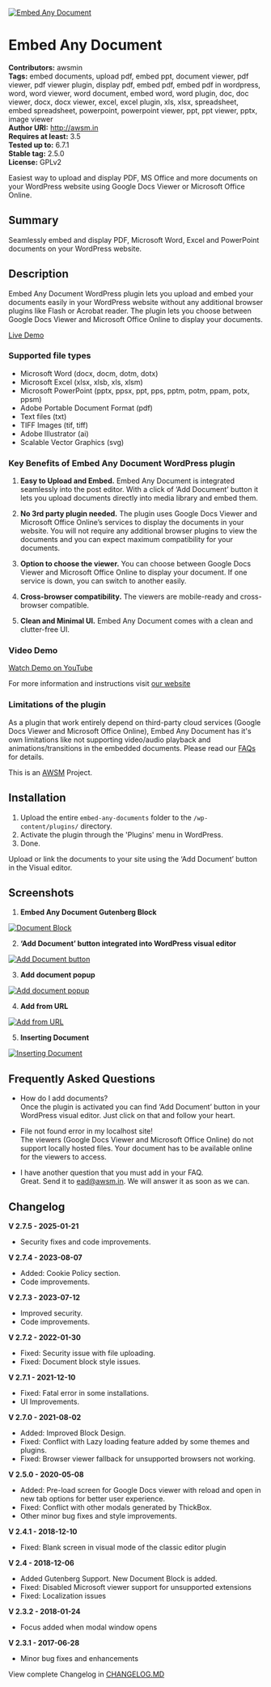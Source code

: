 [![Embed Any Document](https://ps.w.org/embed-any-document/assets/banner-772x250.png)](https://wordpress.org/plugins/embed-any-document/)
# Embed Any Document
**Contributors:** awsmin  
**Tags:** embed documents, upload pdf, embed ppt, document viewer, pdf viewer, pdf viewer plugin, display pdf, embed pdf, embed pdf in wordpress, word, word viewer, word document, embed word, word plugin, doc, doc viewer, docx, docx viewer, excel, excel plugin, xls, xlsx, spreadsheet, embed spreadsheet, powerpoint, powerpoint viewer, ppt, ppt viewer, pptx, image viewer  
**Author URI:** http://awsm.in  
**Requires at least:** 3.5  
**Tested up to:** 6.7.1  
**Stable tag:** 2.5.0  
**License:** GPLv2  

Easiest way to upload and display PDF, MS Office and more documents on your WordPress website using Google Docs Viewer or Microsoft Office Online.

## Summary

Seamlessly embed and display PDF, Microsoft Word, Excel and PowerPoint documents on your WordPress website.

## Description

Embed Any Document WordPress plugin lets you upload and embed your documents easily in your WordPress website without any additional browser plugins like Flash or Acrobat reader. The plugin lets you choose between Google Docs Viewer and Microsoft Office Online to display your documents. 

[Live Demo](http://dev.awsm.in/innovations/embed-any-document-plugin-demo/) 

### Supported file types

* Microsoft Word (docx, docm, dotm, dotx)
* Microsoft Excel (xlsx, xlsb, xls, xlsm)
* Microsoft PowerPoint (pptx, ppsx, ppt, pps, pptm, potm, ppam, potx, ppsm)
* Adobe Portable Document Format (pdf)
* Text files (txt)
* TIFF Images (tif, tiff)
* Adobe Illustrator (ai)
* Scalable Vector Graphics (svg)

### Key Benefits of Embed Any Document WordPress plugin

1. **Easy to Upload and Embed.** Embed Any Document is integrated seamlessly into the post editor. With a click of ‘Add Document’ button it lets you upload documents directly into media library and embed them.

2. **No 3rd party plugin needed.** The plugin uses Google Docs Viewer and Microsoft Office Online’s services to display the documents in your website. You will not require any additional browser plugins to view the documents and you can expect maximum compatibility for your documents.

3. **Option to choose the viewer.** You can choose between Google Docs Viewer and Microsoft Office Online to display your document. If one service is down, you can switch to another easily. 

4. **Cross-browser compatibility.** The viewers are mobile-ready and cross-browser compatible. 

5. **Clean and Minimal UI.** Embed Any Document comes with a clean and clutter-free UI.

### Video Demo

[Watch Demo on YouTube](https://www.youtube.com/watch?v=DUW_aEEcBrI)

For more information and instructions visit [our website](http://awsm.in/embed-any-document/)

### Limitations of the plugin

As a plugin that work entirely depend on third-party cloud services (Google Docs Viewer and Microsoft Office Online), Embed Any Document has it's own limitations like not supporting video/audio playback and animations/transitions in the embedded documents. Please read our [FAQs](http://awsm.in/ead-plus-documentation/#faqs) for details.

This is an [AWSM](https://awsm.in/) Project.


## Installation

1. Upload the entire `embed-any-documents` folder to the `/wp-content/plugins/` directory.
2. Activate the plugin through the 'Plugins' menu in WordPress.
3. Done.

Upload or link the documents to your site using the ‘Add Document’ button in the Visual editor. 

## Screenshots
1. **Embed Any Document Gutenberg Block**

[![Document Block](https://ps.w.org/embed-any-document/assets/screenshot-1.gif)](https://wordpress.org/plugins/embed-any-document/)

2. **‘Add Document’ button integrated into WordPress visual editor**

  [![Add Document button](https://ps.w.org/embed-any-document/assets/screenshot-2.png)](https://wordpress.org/plugins/embed-any-document/)

3. **Add document popup**

  [![Add document popup](https://ps.w.org/embed-any-document/assets/screenshot-3.png)](https://wordpress.org/plugins/embed-any-document/)

4. **Add from URL**

  [![Add from URL](https://ps.w.org/embed-any-document/assets/screenshot-4.png)](https://wordpress.org/plugins/embed-any-document/)

5. **Inserting Document**

  [![Inserting Document](https://ps.w.org/embed-any-document/assets/screenshot-5.png)](https://wordpress.org/plugins/embed-any-document/)



## Frequently Asked Questions

* How do I add documents?  
Once the plugin is activated you can find ‘Add Document’ button in your WordPress visual editor. Just click on that and follow your heart.

* File not found error in my localhost site!  
The viewers (Google Docs Viewer and Microsoft Office Online) do not support locally hosted files. Your document has to be available online for the viewers to access.

* I have another question that you must add in your FAQ.  
Great. Send it to ead@awsm.in. We will answer it as soon as we can.

## Changelog

**V 2.7.5 - 2025-01-21**
* Security fixes and code improvements.

**V 2.7.4 - 2023-08-07**
* Added: Cookie Policy section.
* Code improvements.

**V 2.7.3 - 2023-07-12**
* Improved security.
* Code improvements.

**V 2.7.2 - 2022-01-30**
* Fixed: Security issue with file uploading.
* Fixed: Document block style issues.

**V 2.7.1 - 2021-12-10**
* Fixed: Fatal error in some installations.
* UI Improvements.

**V 2.7.0 - 2021-08-02**
* Added: Improved Block Design.
* Fixed: Conflict with Lazy loading feature added by some themes and plugins.
* Fixed: Browser viewer fallback for unsupported browsers not working.

**V 2.5.0 - 2020-05-08**
* Added: Pre-load screen for Google Docs viewer with reload and open in new tab options for better user experience.
* Fixed: Conflict with other modals generated by ThickBox.
* Other minor bug fixes and style improvements.

**V 2.4.1 - 2018-12-10**
* Fixed: Blank screen in visual mode of the classic editor plugin

**V 2.4 - 2018-12-06**
* Added Gutenberg Support. New Document Block is added.
* Fixed: Disabled Microsoft viewer support for unsupported extensions
* Fixed: Localization issues

**V 2.3.2 - 2018-01-24**
* Focus added when modal window opens

**V 2.3.1 - 2017-06-28**
* Minor bug fixes and enhancements

View complete Changelog in [CHANGELOG.MD](https://github.com/awsmin/Embed-Any-Documents/blob/master/CHANGELOG.md)